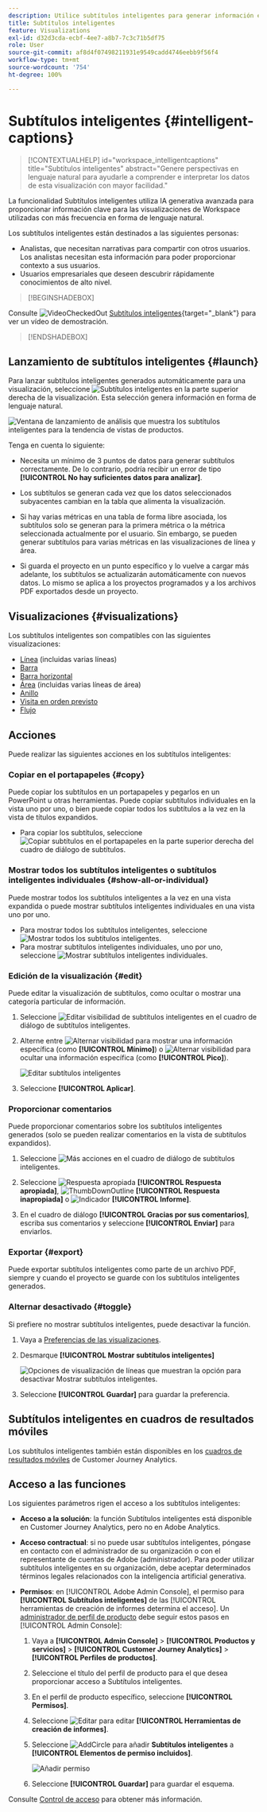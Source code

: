 ```yaml
---
description: Utilice subtítulos inteligentes para generar información en forma de lenguaje natural y mostrar las tendencias dentro de las visualizaciones.
title: Subtítulos inteligentes
feature: Visualizations
exl-id: d32d3cda-ecbf-4ee7-a8b7-7c3c71b5df75
role: User
source-git-commit: af8d4f07498211931e9549cadd4746eebb9f56f4
workflow-type: tm+mt
source-wordcount: '754'
ht-degree: 100%

---
```


# Subtítulos inteligentes {#intelligent-captions}

<!-- markdownlint-disable MD034 -->

>[!CONTEXTUALHELP]
>id="workspace_intelligentcaptions"
>title="Subtítulos inteligentes"
>abstract="Genere perspectivas en lenguaje natural para ayudarle a comprender e interpretar los datos de esta visualización con mayor facilidad."


La funcionalidad Subtítulos inteligentes utiliza IA generativa avanzada para proporcionar información clave para las visualizaciones de Workspace utilizadas con más frecuencia en forma de lenguaje natural.

Los subtítulos inteligentes están destinados a las siguientes personas:

* Analistas, que necesitan narrativas para compartir con otros usuarios. Los analistas necesitan esta información para poder proporcionar contexto a sus usuarios.
* Usuarios empresariales que deseen descubrir rápidamente conocimientos de alto nivel.

>[!BEGINSHADEBOX]

Consulte ![VideoCheckedOut](/help/assets/icons/VideoCheckedOut.svg) [Subtítulos inteligentes](https://video.tv.adobe.com/v/3443141/?quality=12&learn=on&captions=spa){target="_blank"} para ver un vídeo de demostración.

>[!ENDSHADEBOX]


## Lanzamiento de subtítulos inteligentes {#launch}

Para lanzar subtítulos inteligentes generados automáticamente para una visualización, seleccione ![Subtítulos inteligentes](/help/assets/icons/AI.svg) en la parte superior derecha de la visualización. Esta selección genera información en forma de lenguaje natural.

![Ventana de lanzamiento de análisis que muestra los subtítulos inteligentes para la tendencia de vistas de productos. ](assets/intelligent-captions.gif)


Tenga en cuenta lo siguiente:

* Necesita un mínimo de 3 puntos de datos para generar subtítulos correctamente. De lo contrario, podría recibir un error de tipo **[!UICONTROL No hay suficientes datos para analizar]**.

* Los subtítulos se generan cada vez que los datos seleccionados subyacentes cambian en la tabla que alimenta la visualización.

* Si hay varias métricas en una tabla de forma libre asociada, los subtítulos solo se generan para la primera métrica o la métrica seleccionada actualmente por el usuario. Sin embargo, se pueden generar subtítulos para varias métricas en las visualizaciones de línea y área.

* Si guarda el proyecto en un punto específico y lo vuelve a cargar más adelante, los subtítulos se actualizarán automáticamente con nuevos datos. Lo mismo se aplica a los proyectos programados y a los archivos PDF exportados desde un proyecto.


## Visualizaciones {#visualizations}

Los subtítulos inteligentes son compatibles con las siguientes visualizaciones:

* [Línea](line.md) (incluidas varias líneas)
* [Barra](bar.md)
* [Barra horizontal](horizontal-bar.md)
* [Área](area.md) (incluidas varias líneas de área)
* [Anillo](donut.md)
* [Visita en orden previsto](fallout/fallout-flow.md)
* [Flujo](c-flow/flow.md)

<!--
Here is an example of what intelligent captions could look like:

![Intelligent captions for Line visualization including Seasonality, Min, Max, Spike, and Decline.](assets/captions.png)
-->

## Acciones

Puede realizar las siguientes acciones en los subtítulos inteligentes:

### Copiar en el portapapeles {#copy}

Puede copiar los subtítulos en un portapapeles y pegarlos en un PowerPoint u otras herramientas. Puede copiar subtítulos individuales en la vista uno por uno, o bien puede copiar todos los subtítulos a la vez en la vista de títulos expandidos.

* Para copiar los subtítulos, seleccione ![Copiar subtítulos en el portapapeles](/help/assets/icons/Copy.svg) en la parte superior derecha del cuadro de diálogo de subtítulos.

### Mostrar todos los subtítulos inteligentes o subtítulos inteligentes individuales  {#show-all-or-individual}

Puede mostrar todos los subtítulos inteligentes a la vez en una vista expandida o puede mostrar subtítulos inteligentes individuales en una vista uno por uno. 

* Para mostrar todos los subtítulos inteligentes, seleccione ![Mostrar todos los subtítulos inteligentes](/help/assets/icons/Maximize.svg).
* Para mostrar subtítulos inteligentes individuales, uno por uno, seleccione ![Mostrar subtítulos inteligentes individuales](/help/assets/icons/Minimize.svg).

### Edición de la visualización {#edit}

Puede editar la visualización de subtítulos, como ocultar o mostrar una categoría particular de información.

1. Seleccione ![Editar visibilidad de subtítulos inteligentes](/help/assets/icons/EditInLight.svg) en el cuadro de diálogo de subtítulos inteligentes.

1. Alterne entre ![Alternar visibilidad](/help/assets/icons/Visibility.svg) para mostrar una información específica (como **[!UICONTROL Mínimo]**) o ![Alternar visibilidad](/help/assets/icons/VisibilityOff.svg) para ocultar una información específica (como **[!UICONTROL Pico]**).

   ![Editar subtítulos inteligentes](assets/edit-intelligent-captions.png)

1. Seleccione **[!UICONTROL Aplicar]**.


### Proporcionar comentarios

Puede proporcionar comentarios sobre los subtítulos inteligentes generados (solo se pueden realizar comentarios en la vista de subtítulos expandidos).

1. Seleccione ![Más acciones](/help/assets/icons/More.svg) en el cuadro de diálogo de subtítulos inteligentes.

1. Seleccione ![Respuesta apropiada](/help/assets/icons/ThumbUpOutline.svg) **[!UICONTROL Respuesta apropiada]**, ![ThumbDownOutline](/help/assets/icons/ThumbDownOutline.svg) **[!UICONTROL Respuesta inapropiada]** o ![Indicador](/help/assets/icons/Flag.svg) **[!UICONTROL Informe]**.

1. En el cuadro de diálogo **[!UICONTROL Gracias por sus comentarios]**, escriba sus comentarios y seleccione **[!UICONTROL Enviar]** para enviarlos.

### Exportar {#export}

Puede exportar subtítulos inteligentes como parte de un archivo PDF, siempre y cuando el proyecto se guarde con los subtítulos inteligentes generados.

### Alternar desactivado {#toggle}

Si prefiere no mostrar subtítulos inteligentes, puede desactivar la función.

1. Vaya a [Preferencias de las visualizaciones](/help/analysis-workspace/user-preferences.md#visualizations-preferences).
1. Desmarque **[!UICONTROL Mostrar subtítulos inteligentes]**

   ![Opciones de visualización de líneas que muestran la opción para desactivar Mostrar subtítulos inteligentes.](assets/toggle-captions.png)

1. Seleccione **[!UICONTROL Guardar]** para guardar la preferencia.


## Subtítulos inteligentes en cuadros de resultados móviles

Los subtítulos inteligentes también están disponibles en los [cuadros de resultados móviles](https://experienceleague.adobe.com/es/docs/analytics-platform/using/cja-dashboards/manage-scorecard#captions) de Customer Journey Analytics.

## Acceso a las funciones

Los siguientes parámetros rigen el acceso a los subtítulos inteligentes:

* **Acceso a la solución**: la función Subtítulos inteligentes está disponible en Customer Journey Analytics, pero no en Adobe Analytics.

* **Acceso contractual**: si no puede usar subtítulos inteligentes, póngase en contacto con el administrador de su organización o con el representante de cuentas de Adobe (administrador). Para poder utilizar subtítulos inteligentes en su organización, debe aceptar determinados términos legales relacionados con la inteligencia artificial generativa.

* **Permisos**: en [!UICONTROL Adobe Admin Console], el permiso para **[!UICONTROL Subtítulos inteligentes]** de las [!UICONTROL herramientas de creación de informes determina el acceso]. Un [administrador de perfil de producto](https://helpx.adobe.com/es/enterprise/using/manage-product-profiles.html) debe seguir estos pasos en [!UICONTROL Admin Console]:
   1. Vaya a **[!UICONTROL Admin Console]** > **[!UICONTROL Productos y servicios]** > **[!UICONTROL Customer Journey Analytics]** > **[!UICONTROL Perfiles de productos]**.
   1. Seleccione el título del perfil de producto para el que desea proporcionar acceso a Subtítulos inteligentes.
   1. En el perfil de producto específico, seleccione **[!UICONTROL Permisos]**.
   1. Seleccione ![Editar](/help/assets/icons/Edit.svg) para editar **[!UICONTROL Herramientas de creación de informes]**.
   1. Seleccione ![AddCircle](/help/assets/icons/AddCircle.svg) para añadir **Subtítulos inteligentes** a **[!UICONTROL Elementos de permiso incluidos]**.

      ![Añadir permiso](./assets/intelligent-captions-permissions.png)

   1. Seleccione **[!UICONTROL Guardar]** para guardar el esquema.

Consulte [Control de acceso](/help/technotes/access-control.md#access-control) para obtener más información.

